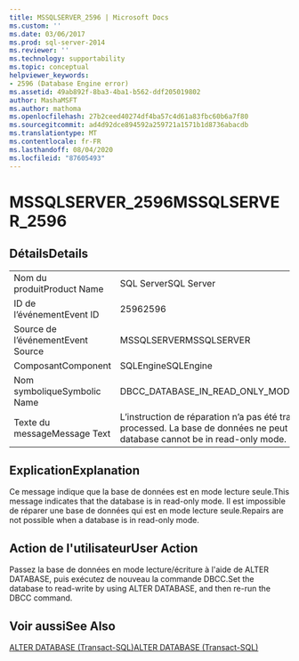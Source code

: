 ```yaml
---
title: MSSQLSERVER_2596 | Microsoft Docs
ms.custom: ''
ms.date: 03/06/2017
ms.prod: sql-server-2014
ms.reviewer: ''
ms.technology: supportability
ms.topic: conceptual
helpviewer_keywords:
- 2596 (Database Engine error)
ms.assetid: 49ab892f-8ba3-4ba1-b562-ddf205019802
author: MashaMSFT
ms.author: mathoma
ms.openlocfilehash: 27b2ceed40274df4ba57c4d61a83fbc60b6a7f80
ms.sourcegitcommit: ad4d92dce894592a259721a1571b1d8736abacdb
ms.translationtype: MT
ms.contentlocale: fr-FR
ms.lasthandoff: 08/04/2020
ms.locfileid: "87605493"
---
```

# <a name="mssqlserver_2596"></a><span data-ttu-id="379a7-102">MSSQLSERVER_2596</span><span class="sxs-lookup"><span data-stu-id="379a7-102">MSSQLSERVER_2596</span></span>
    
## <a name="details"></a><span data-ttu-id="379a7-103">Détails</span><span class="sxs-lookup"><span data-stu-id="379a7-103">Details</span></span>  
  
|||  
|-|-|  
|<span data-ttu-id="379a7-104">Nom du produit</span><span class="sxs-lookup"><span data-stu-id="379a7-104">Product Name</span></span>|<span data-ttu-id="379a7-105">SQL Server</span><span class="sxs-lookup"><span data-stu-id="379a7-105">SQL Server</span></span>|  
|<span data-ttu-id="379a7-106">ID de l’événement</span><span class="sxs-lookup"><span data-stu-id="379a7-106">Event ID</span></span>|<span data-ttu-id="379a7-107">2596</span><span class="sxs-lookup"><span data-stu-id="379a7-107">2596</span></span>|  
|<span data-ttu-id="379a7-108">Source de l’événement</span><span class="sxs-lookup"><span data-stu-id="379a7-108">Event Source</span></span>|<span data-ttu-id="379a7-109">MSSQLSERVER</span><span class="sxs-lookup"><span data-stu-id="379a7-109">MSSQLSERVER</span></span>|  
|<span data-ttu-id="379a7-110">Composant</span><span class="sxs-lookup"><span data-stu-id="379a7-110">Component</span></span>|<span data-ttu-id="379a7-111">SQLEngine</span><span class="sxs-lookup"><span data-stu-id="379a7-111">SQLEngine</span></span>|  
|<span data-ttu-id="379a7-112">Nom symbolique</span><span class="sxs-lookup"><span data-stu-id="379a7-112">Symbolic Name</span></span>|<span data-ttu-id="379a7-113">DBCC_DATABASE_IN_READ_ONLY_MODE</span><span class="sxs-lookup"><span data-stu-id="379a7-113">DBCC_DATABASE_IN_READ_ONLY_MODE</span></span>|  
|<span data-ttu-id="379a7-114">Texte du message</span><span class="sxs-lookup"><span data-stu-id="379a7-114">Message Text</span></span>|<span data-ttu-id="379a7-115">L’instruction de réparation n’a pas été traitée.</span><span class="sxs-lookup"><span data-stu-id="379a7-115">The repair statement was not processed.</span></span> <span data-ttu-id="379a7-116">La base de données ne peut pas être en mode lecture seule.</span><span class="sxs-lookup"><span data-stu-id="379a7-116">The database cannot be in read-only mode.</span></span>|  
  
## <a name="explanation"></a><span data-ttu-id="379a7-117">Explication</span><span class="sxs-lookup"><span data-stu-id="379a7-117">Explanation</span></span>  
 <span data-ttu-id="379a7-118">Ce message indique que la base de données est en mode lecture seule.</span><span class="sxs-lookup"><span data-stu-id="379a7-118">This message indicates that the database is in read-only mode.</span></span> <span data-ttu-id="379a7-119">Il est impossible de réparer une base de données qui est en mode lecture seule.</span><span class="sxs-lookup"><span data-stu-id="379a7-119">Repairs are not possible when a database is in read-only mode.</span></span>  
  
## <a name="user-action"></a><span data-ttu-id="379a7-120">Action de l'utilisateur</span><span class="sxs-lookup"><span data-stu-id="379a7-120">User Action</span></span>  
 <span data-ttu-id="379a7-121">Passez la base de données en mode lecture/écriture à l'aide de ALTER DATABASE, puis exécutez de nouveau la commande DBCC.</span><span class="sxs-lookup"><span data-stu-id="379a7-121">Set the database to read-write by using ALTER DATABASE, and then re-run the DBCC command.</span></span>  
  
## <a name="see-also"></a><span data-ttu-id="379a7-122">Voir aussi</span><span class="sxs-lookup"><span data-stu-id="379a7-122">See Also</span></span>  
 [<span data-ttu-id="379a7-123">ALTER DATABASE &#40;Transact-SQL&#41;</span><span class="sxs-lookup"><span data-stu-id="379a7-123">ALTER DATABASE &#40;Transact-SQL&#41;</span></span>](/sql/t-sql/statements/alter-database-transact-sql)  
  
  
